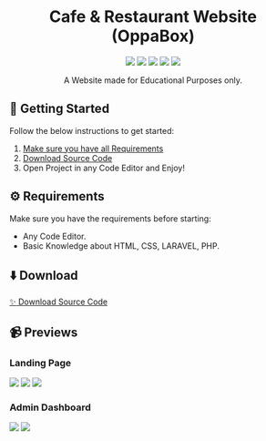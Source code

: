 <div id="header" align="center">
   <h1>
    Cafe & Restaurant Website (OppaBox)
  </h1>
   <img src="https://img.shields.io/badge/Laravel-FF2D20?style=for-the-badge&logo=laravel&logoColor=white"/>
   <img src="https://img.shields.io/badge/javascript-%23323330.svg?style=for-the-badge&logo=javascript&logoColor=%23F7DF1E" />
   <img src="https://img.shields.io/badge/html5-%23E34F26.svg?style=for-the-badge&logo=html5&logoColor=white" />
   <img src="https://img.shields.io/badge/css3-%231572B6.svg?style=for-the-badge&logo=css3&logoColor=white" />
   <img src="https://img.shields.io/badge/bootstrap-%238511FA.svg?style=for-the-badge&logo=bootstrap&logoColor=white" />
   
A Website made for Educational Purposes only.
</div>

## 🤔 Getting Started

Follow the below instructions to get started:

1. [Make sure you have all Requirements](#requirements)
2. [Download Source Code](#download)
3. Open Project in any Code Editor and Enjoy!

## ⚙️ Requirements

Make sure you have the requirements before starting:

- Any Code Editor.
- Basic Knowledge about HTML, CSS, LARAVEL, PHP.

## ⬇️ Download

[:sparkles: Download Source Code](https://github.com/raxelf/TopUp-Games-Shop-Website/archive/refs/heads/main.zip)

## 📹 Previews

<div id="previews">
    <h3>
      Landing Page
   </h3>
    <img src="https://ibb.co/ncSbDJ9" />
    <img src="https://ibb.co/2KVhMf1" />
    <img src="https://ibb.co/8K3Y80b" />

<h3>
    Admin Dashboard
</h3>
    <blockquote class="imgur-embed-pub" lang="en" data-id="a/Z9F9U2V" data-context="false" ><a href="//imgur.com/a/Z9F9U2V"></a></blockquote><script async src="//s.imgur.com/min/embed.js" charset="utf-8"></script>
    <img src="https://ibb.co/qmZzQ1N" />
    <img src="https://ibb.co/WsYccwD" />
</div>
